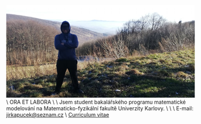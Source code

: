 ![Book yep](/yep.jpg)
\\
ORA ET LABORA
\\
\\
Jsem student bakalářského programu matematické modelování na Matematicko-fyzikální fakultě Univerzity Karlovy.
\\
\\
\\
E-mail: jirkapucek@seznam.cz
\\
<a href="https://jirkapucek.github.io/vitae.pdf" target="_blank">Curriculum vitae</a>
